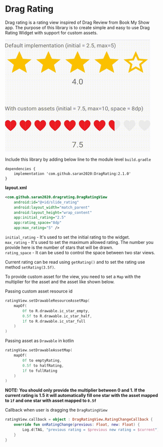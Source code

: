 # Drag Rating

Drag rating is a rating view inspired of Drag Review from Book My Show app. The purpose of this library is to create simple and easy to use Drag Rating Widget with support for custom assets.

![](assets/demo.gif)

Include this library by adding below line to the module level `build.gradle`
```Gradle
dependencies {
    implementation 'com.github.saran2020:DragRating:2.1.0'
}
```

**layout.xml**
```xml
<com.github.saran2020.dragrating.DragRatingView
    android:id="@+id/slide_rating"
    android:layout_width="match_parent"
    android:layout_height="wrap_content"
    app:initial_rating="2.5"
    app:rating_space="8dp"
    app:max_rating="5" />
```
`initial_rating` - It's used to set the initial rating to the widget.  
`max_rating` - It's used to set the maximum allowed rating. The number you provide here is the number of stars that will be drawn.  
`rating_space` - It can be used to control the space between two star views.

Current rating can be read using `getRating()` and to set the rating use method `setRating(3.5f)`.


To provide custom asset for the view, you need to set a `Map` with the multiplier for the asset and the asset like shown below.

Passing custom asset resource id
```kotlin
ratingView.setDrawableResourceAssetMap(
    mapOf(
        0f to R.drawable.ic_star_empty,
        0.5f to R.drawable.ic_star_half,
        1f to R.drawable.ic_star_full
    )
)
```

Passing asset as `Drawable` in kotlin
```kotlin
ratingView.setDrawableAssetMap(
    mapOf(
        0f to emptyRating,
        0.5f to halfRating,
        1f to fullRating
    )
)
```
**NOTE: You should only provide the multiplier between 0 and 1. If the current rating is 1.5 it will automatically fill one star with the asset mapped to `1f` and one star with asset mapped to `0.5f`**

Callback when user is dragging the `DragRatingView`
```kotlin
ratingView.callback = object : DragRatingView.RatingChangeCallback {
    override fun onRatingChange(previous: Float, new: Float) {
        Log.d(TAG, "previous rating = $previous new rating = $current")
    }
}
```
